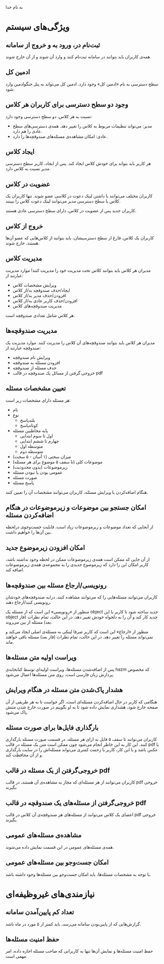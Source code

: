 به نام خدا

# ویژگی‌های سیستم

## ثبت‌نام در، ورود به و خروج از سامانه
همه‌ی کاربران باید بتوانند در سامانه ثبت‌نام کنند و وارد آن شوند و از آن خارج شوند.

## ادمین کل
سطح دسترسی به نام «ادمین کل» وجود دارد. ادمین کل می‌تواند به پنل جنگوادمین وارد شود.

## وجود دو سطح دسترسی برای کاربران هر کلاس
نسبت به هر کلاس، دو سطح دسترسی وجود دارد:
- مدیر: می‌تواند تنظیمات مربوط به کلاس را تغییر دهد. همه‌ی دسترسی‌های سطح عادی را هم دارد.
- عادی: امکان مشاهده‌ی مسئله‌های صندوقچه‌ها را دارد.

## ایجاد کلاس
هر کاربر باید بتواند برای خودش کلاس ایجاد کند. پس از ایجاد، کاربر سطح دسترسی مدیر نسبت به کلاس دارد.

## عضویت در کلاس
کاربران مختلف می‌توانند با داشتن لینک دعوت در کلاسی عضو شوند. تنها کاربران یک کلاس با سطح دسترسی مدیر می‌توانند لینک دعوت کلاس را ببینند.

کاربران جدید پس از عضویت در کلاس، دارای سطح دسترسی عادی هستند.

## خروج از کلاس
کاربران یک کلاس، فارغ از سطح دسترسیشان، باید بتوانند از کلاس‌هایی که عضو آن‌ها هستند، خارج شوند.

## مدیریت کلاس
مدیران هر کلاس باید بتوانند کلاس تحت مدیریت خود را مدیریت کنند! موارد مدیریت عبارتند از:
- ویرایش مشخصات کلاس
- ایجاد/حذف صندوقچه به/از کلاس
- افزودن/حذف مدیر به/از کلاس
- افزودن/حذف کاربر عادی به/از کلاس
- مدیریت صندوقچه‌های کلاس

هر کلاس شامل تعدادی صندوقچه است.

## مدیریت صندوقچه‌ها
مدیران هر کلاس باید بتوانند صندوقچه‌های آن کلاس را مدیریت کنند. موارد مدیریت یک صندوقچه عبارتند از:
- ویرایش نام صندوقچه
- افزودن مسئله به صندوقچه
- حدف مسئله از صندوقچه
- خروجی گرفتن از مسائل یک صندوقچه در قالب pdf

## تعیین مشخصات مسئله
هر مسئله دارای مشخصات زیر است:
- نام
- نوع
  - بلندپاسخ
  - کوتاه‌پاسخ
- پایه مخاطبین مسئله
  - اول تا سوم ابتدایی
  - چهارم تا ششم ابتدایی
  - متوسطه اول
  - متوسطه دوم
- میزان سختی (۱ آسان - ۵ سخت)
- موضوعات کلی (تا سقف ۵ موضوع برای هر مسئله)
- زیرموضوعات (بدون محدودیت)
- عمومی‌ بودن یا نبودن مسئله
- صورت مسئله
- پاسخ مسئله
  
هنگام اضافه‌کردن یا ویرایش مسئله، کاربران می‌توانند مشخصات آن را تعیین کنند.

## امکان جستجو بین موضوعات و زیرموضوعات در هنگام اضافه‌کردن مسئله
از آنجایی که تعداد موضوعات و زیرموضوعات زیاد است، قابلیت جست‌و‌جوی درلحظه بین آن‌ها را خواهیم داشت.

## امکان افزودن زیرموضوع جدید
از آن جایی که ممکن است همه‌ی زیرموضوعات ممکن در لحظه وجود نداشته باشد، کاربر امکان این را دارد که زیرموضوع جدیدی را به مجموعه‌ی همه‌ی زیرموضوعات اضافه کند.

## رونویسی/ارجاع مسئله بین صندوقچه‌ها
کاربران می‌توانند مسئله‌هایی را که می‌توانند مشاهده کنند، در/به صندوقچه‌های خودشان رونویسی کنند/ارجاع دهند.

منظور از «رونویسی» این است که از مسئله یک object جدید ساخته شود تا کاربر با این object جدید کار کند و آن را به دلخواه خودش تغییر دهد. در این حالت، تمام نظرات (فاز بعد) مسئله از بین می‌روند.

منظور از «ارجاع» این است که کاربر صرفا لینکی به مسئله‌ی اصلی ایجاد می‌کند و نمی‌تواند مسئله را تغییر دهد. در این حالت، تمام نظرات (فاز بعد) مسئله باقی خواهند ماند.

## ویراست اولیه متن مسئله‌ها
پس از اضافه‌شدن مسئله‌ها، ویراست اولیه‌ای توسط کتابخانه‌ی hazm که مخصوص پردازش زبان فارسی است، روی متن مسئله‌ها اعمال می‌شود.

## هشدار پاک‌شدن متن مسئله در هنگام ویرایش
هنگامی که کاربر در حال اضافه‌کردن مسئله‌ای است، اگر خواست تا به هر طریقی از آن صفحه خارج شود، هشداری نمایش داده شود تا به او بگوییم در صورت خارج شدن متنش پاک می‌شود.

## بارگذاری فایل‌ها برای صورت مسئله
کاربران می‌توانند تا سقف ۵ فایل به ازای هر مسئله، در قسمت صورت مسئله بارگذاری کنند. این کار به این خاطر انجام می‌شود چون ممکن است متن یک مسئله در قالب pdf یا عکس باشد و با این کار، کاربر با زحمت کمتری می‌تواند مسئله‌‌اش را در سایت بارگذاری و از آن محافظت کند.

## خروجی‌گرفتن از یک مسئله در قالب pdf
کاربران می‌توانند از هر مسئله‌ای که مجاز به مشاهده‌ی آن هستند، در قالب pdf خروجی بگیرند.

## خروجی‌گرفتن از مسئله‌های یک صندوقچه در قالب pdf
اعضای یک کلاس می‌توانند از مسئله‌های هر صندوقچه‌ی آن کلاس در قالب pdf خروجی بگیرند.

## مشاهده‌ی مسئله‌های عمومی
همه‌ی مسئله‌های عمومی در این قسمت نمایش داده می‌شوند.

## امکان جست‌و‌جو بین مسئله‌های عمومی
با توجه به مشخصات مسئله‌ها، باید امکان جست‌و‌جو بین مسئله‌ها وجود داشته باشد.

# نیازمندی‌های غیروظیفه‌ای

## تعداد کم پایین‌آمدن سامانه
گزارش‌هایی که از پایین‌بودن سامانه می‌رسد، باید کمتر از ۵ مورد در ماه باشد.

## حفظ امنیت مسئله‌ها
حفظ امنیت مسئله‌ها و نمایش آن‌ها تنها به کاربرانی که صاحب مسئله اجازه داده، امر مهمی است.

